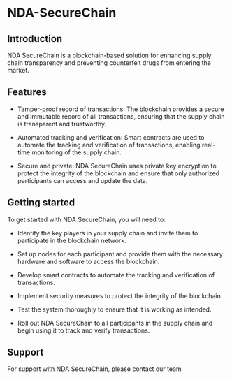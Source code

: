 # NDA-SecureChain


## Introduction
NDA SecureChain is a blockchain-based solution for enhancing supply chain transparency and preventing counterfeit drugs from entering the market.

## Features
* Tamper-proof record of transactions: The blockchain provides a secure and immutable record of all transactions, ensuring that the supply chain is transparent and trustworthy.

* Automated tracking and verification:
Smart contracts are used to automate the tracking and verification of transactions, enabling real-time monitoring of the supply chain.

* Secure and private:
NDA SecureChain uses private key encryption to protect the integrity of the blockchain and ensure that only authorized participants can access and update the data.

## Getting started
To get started with NDA SecureChain, you will need to:

* Identify the key players in your supply chain and invite them to participate in the blockchain network.

* Set up nodes for each participant and provide them with the necessary hardware and software to access the blockchain.

* Develop smart contracts to automate the tracking and verification of transactions.

* Implement security measures to protect the integrity of the blockchain.

* Test the system thoroughly to ensure that it is working as intended.

* Roll out NDA SecureChain to all participants in the supply chain and begin using it to track and verify transactions.

## Support
For support with NDA SecureChain, please contact our team
